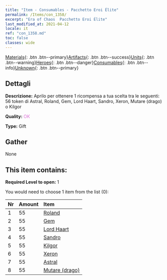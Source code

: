 ```yaml
---
title: "Item - Consumables - Pacchetto Eroi Élite"
permalink: /Items/con_1358/
excerpt: "Era of Chaos  Pacchetto Eroi Élite"
last_modified_at: 2021-04-12
locale: it
ref: "con_1358.md"
toc: false
classes: wide
---
```

 [Materials](/it/Items/){: .btn .btn--primary}[Artifacts](/it/Items/Artifacts/){: .btn .btn--success}[Units](/it/Items/Units/){: .btn .btn--warning}[Heroes](/it/Items/Heroes/){: .btn .btn--danger}[Consumables](/it/Items/Consumables/){: .btn .btn--info}[Unknown](/it/Items/Unknown/){: .btn .btn--primary}

## Dettagli
 **Descrizione:** Aprilo per ottenere 1 ricompensa a tua scelta tra le seguenti: 56 token di Astral, Roland, Gem, Lord Haart, Sandro, Xeron, Mutare (drago) o Kilgor

 **Quality:** <span style="color: #DA70D6">OK</span>

 **Type:** Gift

## Gather

  None

## This item contains:

 **Required Level to open:** 1

 You would need to choose 1 item from the list (0):

  | Nr | Amount |     Item    |
  |:---|:-------|:------------|
  | 1 | 55 | [Roland](/it/Items/her_362/) | 
  | 2 | 55 | [Gem](/it/Items/her_369/) | 
  | 3 | 55 | [Lord Haart](/it/Items/her_370/) | 
  | 4 | 55 | [Sandro](/it/Items/her_371/) | 
  | 5 | 55 | [Kilgor](/it/Items/her_374/) | 
  | 6 | 55 | [Xeron](/it/Items/her_383/) | 
  | 7 | 55 | [Astral](/it/Items/her_388/) | 
  | 8 | 55 | [Mutare (drago)](/it/Items/her_390/) | 
